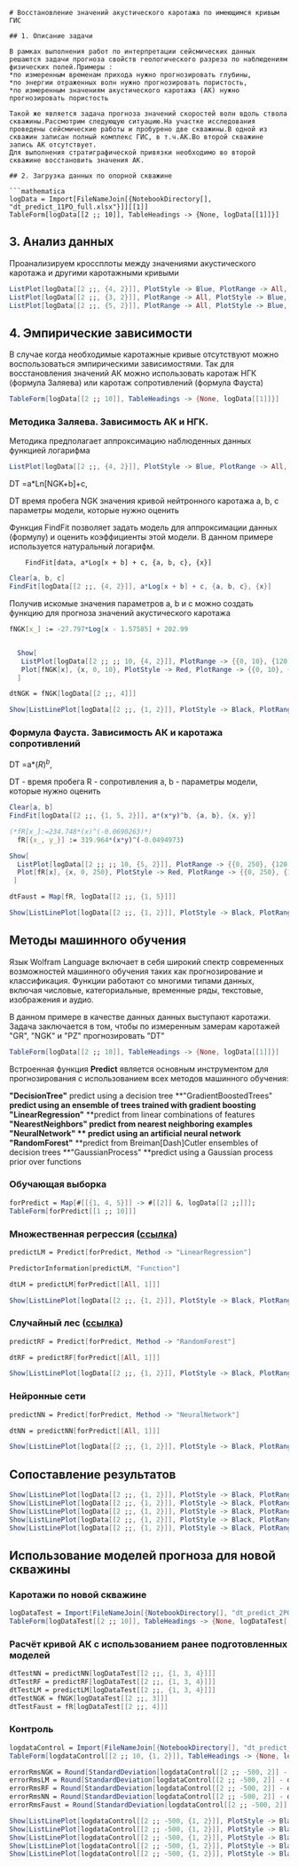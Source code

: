 ```
# Восстановление значений акустического каротажа по имеющимся кривым ГИС

## 1. Описание задачи

В рамках выполнения работ по интерпретации сейсмических данных решаются задачи прогноза свойств геологического разреза по наблюдениям физических полей.Примеры :
*по измеренным временам прихода нужно прогнозировать глубины,
*по энергии отраженных волн нужно прогнозировать пористость,
*по измеренным значениям акустического каротажа (АК) нужно прогнозировать пористость

Такой же является задача прогноза значений скоростей волн вдоль ствола скважины.Рассмотрим следующую ситуацию.На участке исследования проведены сейсмические работы и пробурено две скважины.В одной из скважин записан полный комплекс ГИС, в т.ч.АК.Во второй скважине запись АК отсутствует.
Для выполнения стратиграфической привязки необходимо во второй скважине восстановить значения АК.

## 2. Загрузка данных по опорной скважине

```mathematica
logData = Import[FileNameJoin[{NotebookDirectory[], "dt_predict_11PO_full.xlsx"}]][[1]]
TableForm[logData[[2 ;; 10]], TableHeadings -> {None, logData[[1]]}]
```

## 3. Анализ данных

Проанализируем кроссплоты между значениями акустического каротажа и другими каротажными кривыми

```mathematica
ListPlot[logData[[2 ;;, {4, 2}]], PlotStyle -> Blue, PlotRange -> All, Frame -> True, ImageSize -> 500, PlotLabel -> "Crossplot NGK vs DT", LabelStyle -> Directive[Bold, Orange]]
ListPlot[logData[[2 ;;, {3, 2}]], PlotRange -> All, PlotStyle -> Blue, Frame -> True, ImageSize -> 500, PlotLabel -> "Crossplot GK vs DT", LabelStyle -> Directive[Bold, Orange]]
ListPlot[logData[[2 ;;, {5, 2}]], PlotRange -> All, PlotStyle -> Blue, Frame -> True, ImageSize -> 500, PlotLabel -> "Crossplot PZ vs DT", LabelStyle -> Directive[Bold, Orange]]
```

## 4. Эмпирические зависимости

В случае когда необходимые каротажные кривые отсутствуют можно воспользоваться эмпирическими зависимостями. Так для восстановления значений АК можно использовать каротаж НГК (формула Заляева) или каротаж сопротивлений (формула Фауста)

```mathematica
TableForm[logData[[2 ;; 10]], TableHeadings -> {None, logData[[1]]}]
```

### Методика Заляева. Зависимость АК и НГК.

Методика предполагает аппроксимацию наблюденных данных функцией логарифма

```mathematica
ListPlot[logData[[2 ;;, {4, 2}]], PlotStyle -> Blue, PlotRange -> All, Frame -> True, ImageSize -> 500, PlotLabel -> "Crossplot NGK vs DT", LabelStyle -> Directive[Bold, Orange]]
```

DT =a*Ln[NGK+b]+c, 

DT 		время пробега 
NGK	 	значения кривой нейтронного каротажа
a, b, c 	параметры модели, которые нужно оценить

Функция FindFit позволяет задать модель для аппроксимации данных (формулу) и оценить коэффициенты этой модели. В данном примере используется натуральный логарифм.

		FindFit[data, a*Log[x + b] + c, {a, b, c}, {x}]

```mathematica
Clear[a, b, c]
FindFit[logData[[2 ;;, {4, 2}]], a*Log[x + b] + c, {a, b, c}, {x}]
```

Получив искомые значения параметров a, b и c можно создать функцию для прогноза значений акустического каротажа

```mathematica
fNGK[x_] := -27.797*Log[x - 1.57585] + 202.99
```

```mathematica

  Show[
   ListPlot[logData[[2 ;; ;; 10, {4, 2}]], PlotRange -> {{0, 10}, {120, 350}}, PlotStyle -> Blue, Frame -> True], 
   Plot[fNGK[x], {x, 0, 10}, PlotStyle -> Red, PlotRange -> {{0, 10}, {120, 350}}] 
  ]
```

```mathematica
dtNGK = fNGK[logData[[2 ;;, 4]]]
```

```mathematica
Show[ListLinePlot[logData[[2 ;;, {1, 2}]], PlotStyle -> Black, PlotRange -> {All, {120, 350}}, AspectRatio -> 1/6, ImageSize -> 700], ListLinePlot[Transpose[{logData[[2 ;;, 1]], dtNGK}], PlotStyle -> Blue, PlotRange -> {All, {120, 350}}], PlotLabel -> "DT by NGK (Zalyaev)", LabelStyle -> Directive[Bold, Orange]]
```

### Формула Фауста. Зависимость АК и каротажа сопротивлений

DT =a*$(R)^b$, 

DT - 		время пробега 
R - 		сопротивления
a, b -		параметры модели, которые нужно оценить

```mathematica
Clear[a, b]
FindFit[logData[[2 ;;, {1, 5, 2}]], a*(x*y)^b, {a, b}, {x, y}]
```

```mathematica
(*fR[x_]:=234.748*(x)^(-0.0690263)*)
  fR[{x_, y_}] := 319.964*(x*y)^(-0.0494973)
```

```mathematica
Show[
  ListPlot[logData[[2 ;; ;; 10, {5, 2}]], PlotRange -> {{0, 250}, {120, 350}}, PlotStyle -> Blue, Frame -> True], 
  Plot[fR[x], {x, 0, 250}, PlotStyle -> Red, PlotRange -> {{0, 250}, {120, 350}}] 
 ]
```

```mathematica
dtFaust = Map[fR, logData[[2 ;;, {1, 5}]]]
```

```mathematica
Show[ListLinePlot[logData[[2 ;;, {1, 2}]], PlotStyle -> Black, PlotRange -> {All, {120, 350}}, AspectRatio -> 1/6, ImageSize -> 700], ListLinePlot[Transpose[{logData[[2 ;;, 1]], dtFaust}], PlotStyle -> Red, PlotRange -> {All, {120, 350}}], PlotLabel -> "DT by Faust", LabelStyle -> Directive[Bold, Orange]]
```

## Методы машинного обучения

Язык Wolfram Language включает в себя широкий спектр современных  возможностей машинного обучения таких как прогнозирование и классификация.
Функции работают со многими типами данных, включая числовые, категориальные, временные ряды, текстовые, изображения и аудио.

В данном примере в качестве данных данных выступают каротажи. Задача заключается в том, чтобы по измеренным замерам каротажей  "GR",  "NGK" и  "PZ" прогнозировать "DT"

```mathematica
TableForm[logData[[2 ;; 10]], TableHeadings -> {None, logData[[1]]}]
```

Встроенная функция **Predict** является основным инструментом для прогнозирования с использованием всех методов машинного обучения: 

**"DecisionTree"** 			predict using a decision tree
**"GradientBoostedTrees"	**predict using an ensemble of trees trained with gradient boosting
**"LinearRegression"****		**predict from linear combinations of features
**"NearestNeighbors"		**predict from nearest neighboring examples
**"NeuralNetwork"****	** 		predict using an artificial neural network
"**RandomForest"****			**predict from Breiman\[Dash]Cutler ensembles of decision trees
**"GaussianProcess"		**predict using a Gaussian process prior over functions

### Обучающая выборка

```mathematica
forPredict = Map[#[[{1, 4, 5}]] -> #[[2]] &, logData[[2 ;;]]];
TableForm[forPredict[[1 ;; 10]]]
```

### Множественная регрессия ([ссылка](https://www.youtube.com/watch?v=zzoVdPgVofM&ysclid=lp80o92v6b922626680))

```mathematica
predictLM = Predict[forPredict, Method -> "LinearRegression"]
```

```mathematica
PredictorInformation[predictLM, "Function"]
```

```mathematica
dtLM = predictLM[forPredict[[All, 1]]]
```

```mathematica
Show[ListLinePlot[logData[[2 ;;, {1, 2}]], PlotStyle -> Black, PlotRange -> {All, {120, 350}}, AspectRatio -> 1/6, ImageSize -> 700], ListLinePlot[Transpose[{logData[[2 ;;, 1]], dtLM}], PlotStyle -> Green, PlotRange -> {All, {120, 350}}], PlotLabel -> "DT by Linear regression model", LabelStyle -> Directive[Bold, Orange]]
```

### Случайный лес ([ссылка](https://www.youtube.com/watch?v=nbxiRdAk1JY&ysclid=lp80lj5aub913635003))

```mathematica
predictRF = Predict[forPredict, Method -> "RandomForest"]
```

```mathematica
dtRF = predictRF[forPredict[[All, 1]]]
```

```mathematica
Show[ListLinePlot[logData[[2 ;;, {1, 2}]], PlotStyle -> Black, PlotRange -> {All, {120, 350}}, AspectRatio -> 1/6, ImageSize -> 700], ListLinePlot[Transpose[{logData[[2 ;;, 1]], dtRF}], PlotStyle -> Orange, PlotRange -> {All, {120, 350}}], PlotLabel -> "DT by Random forest", LabelStyle -> Directive[Bold, Orange]]
```

### Нейронные сети

```mathematica
predictNN = Predict[forPredict, Method -> "NeuralNetwork"]
```

```mathematica
dtNN = predictNN[forPredict[[All, 1]]]
```

```mathematica
Show[ListLinePlot[logData[[2 ;;, {1, 2}]], PlotStyle -> Black, PlotRange -> {All, {120, 350}}, AspectRatio -> 1/6, ImageSize -> 700], ListLinePlot[Transpose[{logData[[2 ;;, 1]], dtNN}], PlotStyle -> Magenta, PlotRange -> {All, {120, 350}}], PlotLabel -> "DT by Neural Network", LabelStyle -> Directive[Bold, Orange]]
```

## Сопоставление результатов

```mathematica
Show[ListLinePlot[logData[[2 ;;, {1, 2}]], PlotStyle -> Black, PlotRange -> {All, {120, 350}}, AspectRatio -> 1/6, ImageSize -> 700], ListLinePlot[Transpose[{logData[[2 ;;, 1]], dtFaust}], PlotStyle -> Red, PlotRange -> {All, {120, 350}}], PlotLabel -> "DT by Faust", LabelStyle -> Directive[Bold, Orange]]
Show[ListLinePlot[logData[[2 ;;, {1, 2}]], PlotStyle -> Black, PlotRange -> {All, {120, 350}}, AspectRatio -> 1/6, ImageSize -> 700], ListLinePlot[Transpose[{logData[[2 ;;, 1]], dtNGK}], PlotStyle -> Blue, PlotRange -> {All, {120, 350}}], PlotLabel -> "DT by NGK (Zalyaev)", LabelStyle -> Directive[Bold, Orange]]
Show[ListLinePlot[logData[[2 ;;, {1, 2}]], PlotStyle -> Black, PlotRange -> {All, {120, 350}}, AspectRatio -> 1/6, ImageSize -> 700], ListLinePlot[Transpose[{logData[[2 ;;, 1]], dtLM}], PlotStyle -> Green, PlotRange -> {All, {120, 350}}], PlotLabel -> "DT by Linear regression model", LabelStyle -> Directive[Bold, Orange]]
Show[ListLinePlot[logData[[2 ;;, {1, 2}]], PlotStyle -> Black, PlotRange -> {All, {120, 350}}, AspectRatio -> 1/6, ImageSize -> 700], ListLinePlot[Transpose[{logData[[2 ;;, 1]], dtRF}], PlotStyle -> Orange, PlotRange -> {All, {120, 350}}], PlotLabel -> "DT by Random forest", LabelStyle -> Directive[Bold, Orange]]
Show[ListLinePlot[logData[[2 ;;, {1, 2}]], PlotStyle -> Black, PlotRange -> {All, {120, 350}}, AspectRatio -> 1/6, ImageSize -> 700], ListLinePlot[Transpose[{logData[[2 ;;, 1]], dtNN}], PlotStyle -> Magenta, PlotRange -> {All, {120, 350}}], PlotLabel -> "DT by Neural Network", LabelStyle -> Directive[Bold, Orange]]
```

## Использование моделей прогноза для новой скважины

### Каротажи по новой скважине

```mathematica
logDataTest = Import[FileNameJoin[{NotebookDirectory[], "dt_predict_2PO_noDT.xlsx"}]][[1]];
TableForm[logDataTest[[2 ;; 10]], TableHeadings -> {None, logDataTest[[1]]}]
```

### Расчёт кривой АК с использованием ранее подготовленных моделей 

```mathematica
dtTestNN = predictNN[logDataTest[[2 ;;, {1, 3, 4}]]]
dtTestRF = predictRF[logDataTest[[2 ;;, {1, 3, 4}]]]
dtTestLM = predictLM[logDataTest[[2 ;;, {1, 3, 4}]]]
dtTestNGK = fNGK[logDataTest[[2 ;;, 3]]]
dtTestFaust = fR[logDataTest[[2 ;;, 4]]]
```

### Контроль

```mathematica
logdataControl = Import[FileNameJoin[{NotebookDirectory[], "dt_predict_2PO_full.xlsx"}]][[1]];
TableForm[logdataControl[[2 ;; 10, {1, 2}]], TableHeadings -> {None, logdataControl[[1, {1, 2}]]}]
```

```mathematica
errorRmsNGK = Round[StandardDeviation[logdataControl[[2 ;; -500, 2]] - dtTestNGK[[1 ;; -500]]]];
errorRmsLM = Round[StandardDeviation[logdataControl[[2 ;; -500, 2]] - dtTestLM[[1 ;; -500]]]];
errorRmsRF = Round[StandardDeviation[logdataControl[[2 ;; -500, 2]] - dtTestRF[[1 ;; -500]]]];
errorRmsNN = Round[StandardDeviation[logdataControl[[2 ;; -500, 2]] - dtTestNN[[1 ;; -500]]]];
errorRmsFaust = Round[StandardDeviation[logdataControl[[2 ;; -500, 2]] - dtTestFaust[[1 ;; -500]]]];
```

```mathematica
Show[ListLinePlot[logdataControl[[2 ;; -500, {1, 2}]], PlotStyle -> Black, PlotRange -> {All, {120, 350}}, AspectRatio -> 1/6, ImageSize -> 700], ListLinePlot[Transpose[{logDataTest[[2 ;; -500, 1]], dtTestFaust[[1 ;; -500]]}], PlotStyle -> Red, PlotRange -> {All, {120, 350}}], PlotLabel -> StringJoin["DT by Faust, RMS error is ", ToString[errorRmsFaust], " ms"], LabelStyle -> Directive[Bold, Orange]]
Show[ListLinePlot[logdataControl[[2 ;; -500, {1, 2}]], PlotStyle -> Black, PlotRange -> {All, {120, 350}}, AspectRatio -> 1/6, ImageSize -> 700], ListLinePlot[Transpose[{logDataTest[[2 ;; -500, 1]], dtTestNGK[[1 ;; -500]]}], PlotStyle -> Blue, PlotRange -> {All, {120, 350}}], PlotLabel -> StringJoin["DT by NGK (Zalyaev), RMS error is ", ToString[errorRmsNGK], " ms"], LabelStyle -> Directive[Bold, Orange]]
Show[ListLinePlot[logdataControl[[2 ;; -500, {1, 2}]], PlotStyle -> Black, PlotRange -> {All, {120, 350}}, AspectRatio -> 1/6, ImageSize -> 700], ListLinePlot[Transpose[{logDataTest[[2 ;; -500, 1]], dtTestLM[[1 ;; -500]]}], PlotStyle -> Green, PlotRange -> {All, {120, 350}}], PlotLabel -> StringJoin["DT by Linear regression model is ", ToString[errorRmsLM], " ms"], LabelStyle -> Directive[Bold, Orange]]
Show[ListLinePlot[logdataControl[[2 ;; -500, {1, 2}]], PlotStyle -> Black, PlotRange -> {All, {120, 350}}, AspectRatio -> 1/6, ImageSize -> 700], ListLinePlot[Transpose[{logDataTest[[2 ;; -500, 1]], dtTestRF[[1 ;; -500]]}], PlotStyle -> Orange, PlotRange -> {All, {120, 350}}], PlotLabel -> StringJoin["DT by Random forest is ", ToString[errorRmsRF], " ms"], LabelStyle -> Directive[Bold, Orange]]
Show[ListLinePlot[logdataControl[[2 ;; -500, {1, 2}]], PlotStyle -> Black, PlotRange -> {All, {120, 350}}, AspectRatio -> 1/6, ImageSize -> 700], ListLinePlot[Transpose[{logDataTest[[2 ;; -500, 1]], dtTestNN[[1 ;; -500]]}], PlotStyle -> Magenta, PlotRange -> {All, {120, 350}}], PlotLabel -> StringJoin["DT by Neural Network is ", ToString[errorRmsNN], " ms"], LabelStyle -> Directive[Bold, Orange]]
```

```mathematica

```
```